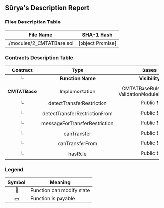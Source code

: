 ## Sūrya's Description Report

### Files Description Table


|  File Name  |  SHA-1 Hash  |
|-------------|--------------|
| ./modules/2_CMTATBase.sol | [object Promise] |


### Contracts Description Table


|  Contract  |         Type        |       Bases      |                  |                 |
|:----------:|:-------------------:|:----------------:|:----------------:|:---------------:|
|     └      |  **Function Name**  |  **Visibility**  |  **Mutability**  |  **Modifiers**  |
||||||
| **CMTATBase** | Implementation | CMTATBaseRuleEngine, ValidationModuleERC1404 |||
| └ | detectTransferRestriction | Public ❗️ |   |NO❗️ |
| └ | detectTransferRestrictionFrom | Public ❗️ |   |NO❗️ |
| └ | messageForTransferRestriction | Public ❗️ |   |NO❗️ |
| └ | canTransfer | Public ❗️ |   |NO❗️ |
| └ | canTransferFrom | Public ❗️ |   |NO❗️ |
| └ | hasRole | Public ❗️ |   |NO❗️ |


### Legend

|  Symbol  |  Meaning  |
|:--------:|-----------|
|    🛑    | Function can modify state |
|    💵    | Function is payable |
